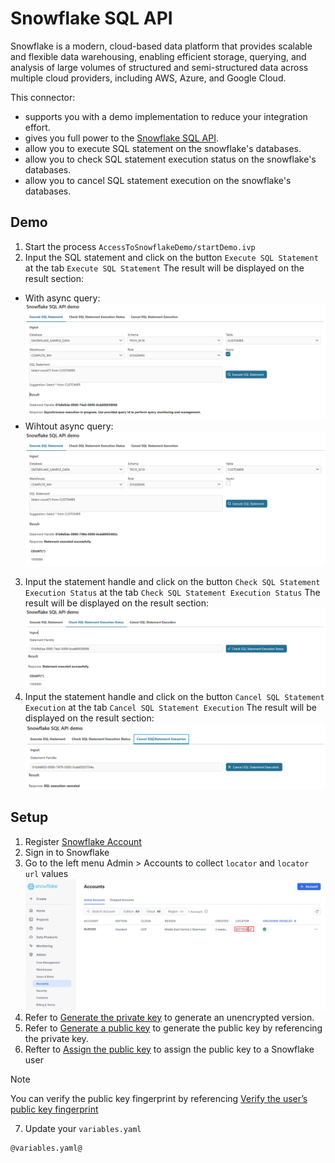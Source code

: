 # Snowflake SQL API

Snowflake is a modern, cloud-based data platform that provides scalable and flexible data warehousing, enabling efficient storage, querying, and analysis of large volumes of structured and semi-structured data across multiple cloud providers, including AWS, Azure, and Google Cloud.

This connector:

- supports you with a demo implementation to reduce your integration effort.
- gives you full power to the [Snowflake SQL API](https://docs.snowflake.com/developer-guide/sql-api/index?_fsi=io7jNW4M&_fsi=io7jNW4M#limitations-of-the-sql-api).
- allow you to execute SQL statement on the snowflake's databases.
- allow you to check SQL statement execution status on the snowflake's databases.
- allow you to cancel SQL statement execution on the snowflake's databases.

## Demo

1. Start the process `AccessToSnowflakeDemo/startDemo.ivp`
2. Input the SQL statement and click on the button `Execute SQL Statement` at the tab `Execute SQL Statement`
The result will be displayed on the result section:
- With async query:
![async-query](images/execute-sql-statement-with-async.png)
- Wihtout async query:
![non-async-query](images/execute-sql-statement-without-async.png)
3. Input the statement handle and click on the button `Check SQL Statement Execution Status` at the tab `Check SQL Statement Execution Status`
The result will be displayed on the result section:
![check-sql-statement-execution-status](images/check-sql-statement-execution-status.png)
4. Input the statement handle and click on the button `Cancel SQL Statement Execution` at the tab `Cancel SQL Statement Execution`
The result will be displayed on the result section:
![cancel-sql-statement-execution](images/cancel-sql-statement-execution.png)

## Setup

1. Register [Snowflake Account](https://signup.snowflake.com)
2. Sign in to Snowflake
3. Go to the left menu Admin > Accounts to collect `locator` and `locator url` values
![get-locator](images/get-locator.png)
4. Refer to [Generate the private key](https://docs.snowflake.com/en/user-guide/key-pair-auth#generate-the-private-key) to generate an unencrypted version.
5. Refer to [Generate a public key](https://docs.snowflake.com/en/user-guide/key-pair-auth#generate-a-public-key) to generate the public key by referencing the private key.
6. Refter to [Assign the public key](https://docs.snowflake.com/en/user-guide/key-pair-auth#assign-the-public-key-to-a-snowflake-user) to assign the public key to a Snowflake user
> [!NOTE]
> You can verify the public key fingerprint by referencing [Verify the user’s public key fingerprint](https://docs.snowflake.com/en/user-guide/key-pair-auth#verify-the-user-s-public-key-fingerprint)
7. Update your `variables.yaml`

```
@variables.yaml@
```
